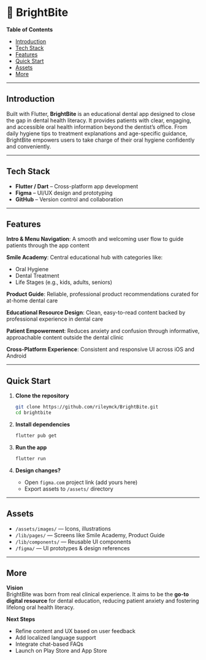 # 🦷 BrightBite

**Table of Contents**  
- [Introduction](#introduction)
- [Tech Stack](#tech-stack)
- [Features](#features)
- [Quick Start](#quick-start)
- [Assets](#assets)
- [More](#more)


---

## Introduction  
Built with Flutter, **BrightBite** is an educational dental app designed to close the gap in dental health literacy. It provides patients with clear, engaging, and accessible oral health information beyond the dentist’s office. From daily hygiene tips to treatment explanations and age-specific guidance, BrightBite empowers users to take charge of their oral hygiene confidently and conveniently.

---

## Tech Stack  
- **Flutter / Dart** – Cross-platform app development  
- **Figma** – UI/UX design and prototyping  
- **GitHub** – Version control and collaboration  

---

## Features  
**Intro & Menu Navigation**: A smooth and welcoming user flow to guide patients through the app content  

**Smile Academy**: Central educational hub with categories like:
- Oral Hygiene
- Dental Treatment
- Life Stages (e.g., kids, adults, seniors)

**Product Guide**: Reliable, professional product recommendations curated for at-home dental care  

**Educational Resource Design**: Clean, easy-to-read content backed by professional experience in dental care  

**Patient Empowerment**: Reduces anxiety and confusion through informative, approachable content outside the dental clinic  

**Cross-Platform Experience**: Consistent and responsive UI across iOS and Android

---

## Quick Start  
1. **Clone the repository**  
   ```bash
   git clone https://github.com/rileymck/BrightBite.git
   cd brightbite
   ```

2. **Install dependencies**  
   ```bash
   flutter pub get
   ```

3. **Run the app**  
   ```bash
   flutter run
   ```

4. **Design changes?**  
   - Open `figma.com` project link (add yours here)  
   - Export assets to `/assets/` directory  

---

## Assets  
- `/assets/images/` — Icons, illustrations  
- `/lib/pages/` — Screens like Smile Academy, Product Guide  
- `/lib/components/` — Reusable UI components  
- `/figma/` — UI prototypes & design references

---

## More  
**Vision**  
BrightBite was born from real clinical experience. It aims to be the **go-to digital resource** for dental education, reducing patient anxiety and fostering lifelong oral health literacy.

**Next Steps**  
- Refine content and UX based on user feedback  
- Add localized language support  
- Integrate chat-based FAQs  
- Launch on Play Store and App Store
